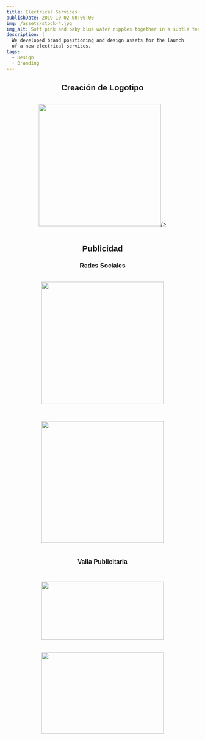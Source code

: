 ```yaml
---
title: Electrical Services
publishDate: 2019-10-02 00:00:00
img: /assets/stock-4.jpg
img_alt: Soft pink and baby blue water ripples together in a subtle texture.
description: |
  We developed brand positioning and design assets for the launch
  of a new electrical services.
tags:
  - Design
  - Branding
---
```

<div class="separator" style="clear: both">
  <h2 style="text-align: center">
    <span style="font-family: arial">Creación de Logotipo</span>
  </h2>
  <a
    href="https://blogger.googleusercontent.com/img/b/R29vZ2xl/AVvXsEiX3kmAQ9iqneO47aYSuBYv77UNWeOpDx-2U3w63DlXpj6zgHMASnMu99iw3Nh1prarhrguMnNUPGcJpEANCbmo0RqWaXeCQ7nin0RUIJB0rAWx_1anB51dSAmlkqHi8ndL_Dxo6utc_sXpvX2QYNn9W7T5V3TZjvClPKAOm2zhd0Ycjhk7eE8sHEyTHgBD/s3748/AnTec.png"
    style="display: block; padding: 1em 0px; text-align: center"
    ><img
      alt=""
      border="0"
      data-original-height="1500"
      data-original-width="3748"
      src="https://blogger.googleusercontent.com/img/b/R29vZ2xl/AVvXsEiX3kmAQ9iqneO47aYSuBYv77UNWeOpDx-2U3w63DlXpj6zgHMASnMu99iw3Nh1prarhrguMnNUPGcJpEANCbmo0RqWaXeCQ7nin0RUIJB0rAWx_1anB51dSAmlkqHi8ndL_Dxo6utc_sXpvX2QYNn9W7T5V3TZjvClPKAOm2zhd0Ycjhk7eE8sHEyTHgBD/s320/AnTec.png"
      width="320"
      
  /></a>
  <h2 style="text-align: center">
    <span style="font-family: arial">Publicidad</span>
  </h2>
  <h3 style="text-align: center">
    <span style="font-family: arial">Redes Sociales</span>
  </h3>
  <div><br /></div>
  <div class="separator" style="clear: both; text-align: center">
    <a
      href="https://blogger.googleusercontent.com/img/b/R29vZ2xl/AVvXsEiREjN9IDvOOPs2Xq9UH5JaOlT4nc1kpOeoa49UAvbME0U0S1p-CYhLe1MqFJxWcUqLotG45tIv-U_eqHUUFrHILnddjMH_7CNRO0lhLVDZPjRAFj6cBJEVp5F0Ef7dQel8xGKIq-nwvoyWo6KEpRhuKEJEOzGZEKXsJba9qXeCQSjiZ5zE89nUokQ5Jp26/s1080/Reparacion%20CRC.png"
      style="margin-left: 1em; margin-right: 1em"
      ><img
        border="0"
        data-original-height="1080"
        data-original-width="1080"
        height="320"
        src="https://blogger.googleusercontent.com/img/b/R29vZ2xl/AVvXsEiREjN9IDvOOPs2Xq9UH5JaOlT4nc1kpOeoa49UAvbME0U0S1p-CYhLe1MqFJxWcUqLotG45tIv-U_eqHUUFrHILnddjMH_7CNRO0lhLVDZPjRAFj6cBJEVp5F0Ef7dQel8xGKIq-nwvoyWo6KEpRhuKEJEOzGZEKXsJba9qXeCQSjiZ5zE89nUokQ5Jp26/s320/Reparacion%20CRC.png"
        width="320"
    /></a>
  </div>
  <a
    href="https://blogger.googleusercontent.com/img/b/R29vZ2xl/AVvXsEiX3kmAQ9iqneO47aYSuBYv77UNWeOpDx-2U3w63DlXpj6zgHMASnMu99iw3Nh1prarhrguMnNUPGcJpEANCbmo0RqWaXeCQ7nin0RUIJB0rAWx_1anB51dSAmlkqHi8ndL_Dxo6utc_sXpvX2QYNn9W7T5V3TZjvClPKAOm2zhd0Ycjhk7eE8sHEyTHgBD/s3748/AnTec.png"
    style="display: block; padding: 1em 0px; text-align: center"
    ><br
  /></a>
</div>
<div class="separator" style="clear: both; text-align: center">
  <a
    href="https://blogger.googleusercontent.com/img/b/R29vZ2xl/AVvXsEiiGQRsFPse5W0SLz0j2CIGvIdDUJ-y5ClhmOk6o_AV_lGEWfgDGcOCvlhqYk9Z3F87X8bixKxtHlAsee6kZZKmP1SzKDHhgV5KjHaanzSO0VMmubcmR6ojwQazEjWbR13buztkbIN5XtnIBfOyYPUd9FCOjjg5nVBeZa_35JE6zXc4buuPSNp-f7iLRFQB/s2254/Mantenimiento.png"
    style="margin-left: 1em; margin-right: 1em"
    ><img
      border="0"
      data-original-height="2250"
      data-original-width="2254"
      height="319"
      src="https://blogger.googleusercontent.com/img/b/R29vZ2xl/AVvXsEiiGQRsFPse5W0SLz0j2CIGvIdDUJ-y5ClhmOk6o_AV_lGEWfgDGcOCvlhqYk9Z3F87X8bixKxtHlAsee6kZZKmP1SzKDHhgV5KjHaanzSO0VMmubcmR6ojwQazEjWbR13buztkbIN5XtnIBfOyYPUd9FCOjjg5nVBeZa_35JE6zXc4buuPSNp-f7iLRFQB/s320/Mantenimiento.png"
      width="320"
  /></a>
</div>
<div class="separator" style="clear: both; text-align: center"><br /></div>
<h3 style="clear: both; text-align: center">
  <span style="font-family: arial">Valla Publicitaria</span>
</h3>
<h3 style="clear: both; text-align: center">
  <br /><span style="font-family: arial"
    ><div class="separator" style="clear: both; text-align: center">
      <a
        href="https://blogger.googleusercontent.com/img/b/R29vZ2xl/AVvXsEiLiUh-1RwQXmW_2KNDdBXqHtuOJsiJ4ZaK9sUOP-yDDpTiW9s3s4DxvOQ2PUFz4XW66HwS1b1-jSo31oX0AJlnFKbehz_zoVkhH2AckuRZU53zAS21h4w6ZI7BvCaLv8YRSs684gle56-atldbku4_KKr8KsMpMqHrizbHGiWW_7vt5pVax897pknA2nKT/s4309/Anuncio%20Publicitario%201.5m%20x%2070%20Sombra.jpg"
        style="margin-left: 1em; margin-right: 1em"
        ><img
          border="0"
          data-original-height="2041"
          data-original-width="4309"
          height="152"
          src="https://blogger.googleusercontent.com/img/b/R29vZ2xl/AVvXsEiLiUh-1RwQXmW_2KNDdBXqHtuOJsiJ4ZaK9sUOP-yDDpTiW9s3s4DxvOQ2PUFz4XW66HwS1b1-jSo31oX0AJlnFKbehz_zoVkhH2AckuRZU53zAS21h4w6ZI7BvCaLv8YRSs684gle56-atldbku4_KKr8KsMpMqHrizbHGiWW_7vt5pVax897pknA2nKT/s320/Anuncio%20Publicitario%201.5m%20x%2070%20Sombra.jpg"
          width="320"
      /></a></div
  ></span>
</h3>
<div class="separator" style="clear: both; text-align: center"><br /></div>
<div class="separator" style="clear: both; text-align: center">
  <a
    href="https://blogger.googleusercontent.com/img/b/R29vZ2xl/AVvXsEjvxiGicTHJHRg452MuQbrqogQzHBjxTy4RxZInzaD1sbbpLaihyjFgXltTUgDzND2nTJWxODd8HDNQ78AN4bgNWrWzT3cihst1nUh_Ztwk1xLrnyOD81prQcvSjLaK7AvzlZDOHpYJ2zB5wKif5TgDLVw4Z_EqhlO42Qfme_YGwy_f3mg2KWWYMUVFvcQy/s8858/Anuncio%20Publicitario%20B.jpg"
    style="margin-left: 1em; margin-right: 1em"
    ><img
      border="0"
      data-original-height="5906"
      data-original-width="8858"
      height="213"
      src="https://blogger.googleusercontent.com/img/b/R29vZ2xl/AVvXsEjvxiGicTHJHRg452MuQbrqogQzHBjxTy4RxZInzaD1sbbpLaihyjFgXltTUgDzND2nTJWxODd8HDNQ78AN4bgNWrWzT3cihst1nUh_Ztwk1xLrnyOD81prQcvSjLaK7AvzlZDOHpYJ2zB5wKif5TgDLVw4Z_EqhlO42Qfme_YGwy_f3mg2KWWYMUVFvcQy/s320/Anuncio%20Publicitario%20B.jpg"
      width="320"
  /></a>
</div>
<br />
<h2 style="clear: both; text-align: center"><br /></h2>
<br />
